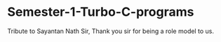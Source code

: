 # Semester-1-Turbo-C-programs
   Tribute to Sayantan Nath Sir, Thank you sir for being a role model to us.
